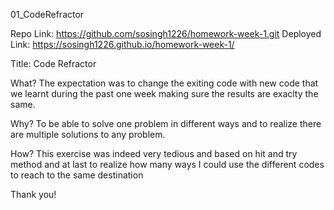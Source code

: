 01_CodeRefractor

Repo Link: https://github.com/sosingh1226/homework-week-1.git
Deployed Link: https://sosingh1226.github.io/homework-week-1/

Title: Code Refractor

What? The expectation was to change the exiting code with new code that we learnt during the past one week making sure the results are exaclty the same.

Why? To be able to solve one problem in different ways and to realize there are multiple solutions to any problem.

How? This exercise was indeed very tedious and based on hit and try method and at last to realize how many ways I could use the different codes to reach to the same destination

Thank you!
